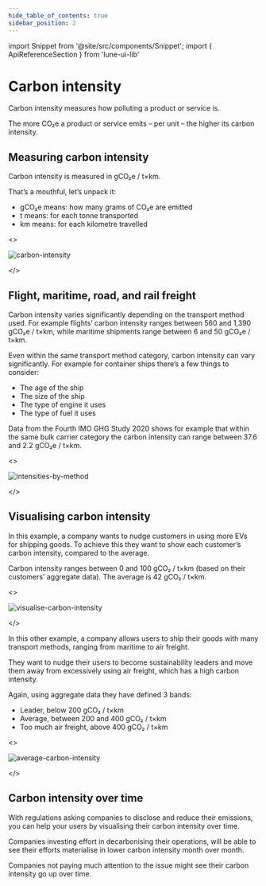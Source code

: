 ```yaml
---
hide_table_of_contents: true
sidebar_position: 2
---
```


import Snippet  from '@site/src/components/Snippet';
import { ApiReferenceSection } from 'lune-ui-lib'

# Carbon intensity

<div className="sections">

<ApiReferenceSection>

<div className="paragraphSections">

<div>

Carbon intensity measures how polluting a product or service is.

The more CO₂e a product or service emits – per unit – the higher its carbon intensity.

</div>
<div>

## Measuring carbon intensity

Carbon intensity is measured in gCO₂e / t×km.

That’s a mouthful, let’s unpack it:
* gCO₂e means: how many grams of CO₂e are emitted
* t means: for each tonne transported
* km means: for each kilometre travelled

</div>
</div>

<>

![carbon-intensity](/img/carbon-intensity.png)

</>

</ApiReferenceSection>


<ApiReferenceSection>

<div className="paragraphSections">

<div>

## Flight, maritime, road, and rail freight

Carbon intensity varies significantly depending on the transport method used. For example flights’ carbon intensity ranges between 560 and 1,390 gCO₂e / t×km, while maritime shipments range between 6 and 50 gCO₂e / t×km.

Even within the same transport method category, carbon intensity can vary significantly. For example for container ships there’s a few things to consider:
* The age of the ship
* The size of the ship
* The type of engine it uses
* The type of fuel it uses

Data from the Fourth IMO GHG Study 2020 shows for example that within the same bulk carrier category the carbon intensity can range between 37.6 and 2.2 gCO₂e / t×km.

</div>
</div>

<>

![intensities-by-method](/img/intensities-by-method.png)

</>

</ApiReferenceSection>


<ApiReferenceSection>

<div className="paragraphSections">

<div>

## Visualising carbon intensity

In this example, a company wants to nudge customers in using more EVs for shipping goods. To achieve this they want to show each customer’s carbon intensity, compared to the average.

Carbon intensity ranges between 0 and 100 gCO₂ / t×km (based on their customers’ aggregate data). The average is 42 gCO₂ / t×km.

</div>
</div>

<>

![visualise-carbon-intensity](/img/visualise-carbon-intensity.png)

</>

</ApiReferenceSection>


<ApiReferenceSection>

<div className="paragraphSections">

<div>

In this other example, a company allows users to ship their goods with many transport methods, ranging from maritime to air freight.

They want to nudge their users to become sustainability leaders and move them away from excessively using air freight, which has a high carbon intensity.

Again, using aggregate data they have defined 3 bands:
* Leader, below 200 gCO₂ / t×km
* Average, between 200 and 400 gCO₂ / t×km
* Too much air freight, above 400 gCO₂ / t×km

</div>
</div>

<>

![average-carbon-intensity](/img/average-carbon-intensity.png)

</>

</ApiReferenceSection>

<ApiReferenceSection>

<div className="paragraphSections">

<div>

## Carbon intensity over time

With regulations asking companies to disclose and reduce their emissions, you can help your users by visualising their carbon intensity over time.

Companies investing effort in decarbonising their operations, will be able to see their efforts materialise in lower carbon intensity month over month.

Companies not paying much attention to the issue might see their carbon intensity go up over time.

</div>
